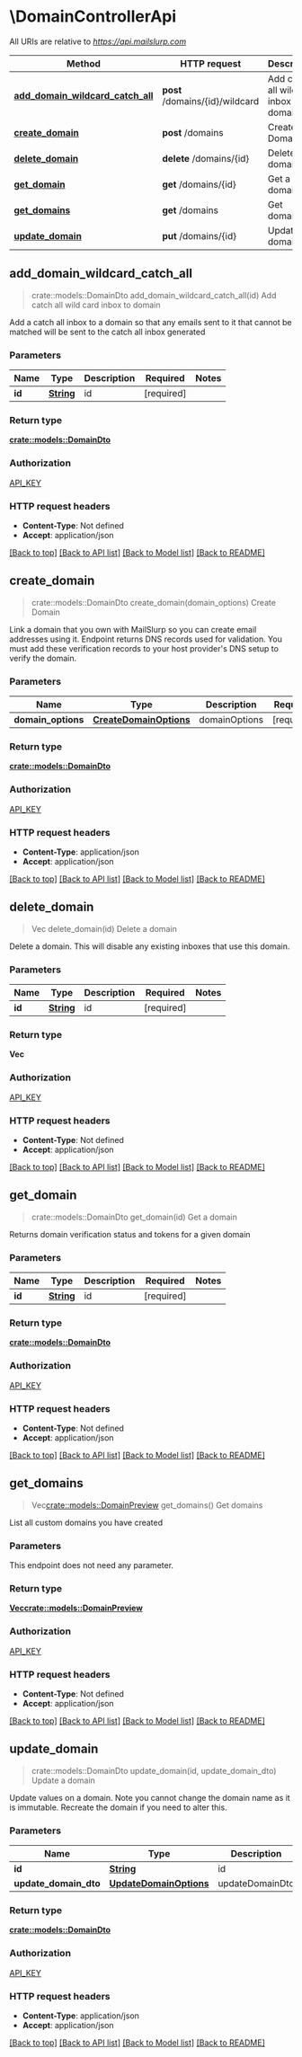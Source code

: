 # \DomainControllerApi

All URIs are relative to *https://api.mailslurp.com*

Method | HTTP request | Description
------------- | ------------- | -------------
[**add_domain_wildcard_catch_all**](DomainControllerApi.md#add_domain_wildcard_catch_all) | **post** /domains/{id}/wildcard | Add catch all wild card inbox to domain
[**create_domain**](DomainControllerApi.md#create_domain) | **post** /domains | Create Domain
[**delete_domain**](DomainControllerApi.md#delete_domain) | **delete** /domains/{id} | Delete a domain
[**get_domain**](DomainControllerApi.md#get_domain) | **get** /domains/{id} | Get a domain
[**get_domains**](DomainControllerApi.md#get_domains) | **get** /domains | Get domains
[**update_domain**](DomainControllerApi.md#update_domain) | **put** /domains/{id} | Update a domain



## add_domain_wildcard_catch_all

> crate::models::DomainDto add_domain_wildcard_catch_all(id)
Add catch all wild card inbox to domain

Add a catch all inbox to a domain so that any emails sent to it that cannot be matched will be sent to the catch all inbox generated

### Parameters


Name | Type | Description  | Required | Notes
------------- | ------------- | ------------- | ------------- | -------------
**id** | [**String**](.md) | id | [required] |

### Return type

[**crate::models::DomainDto**](DomainDto.md)

### Authorization

[API_KEY](../README.md#API_KEY)

### HTTP request headers

- **Content-Type**: Not defined
- **Accept**: application/json

[[Back to top]](#) [[Back to API list]](../README.md#documentation-for-api-endpoints) [[Back to Model list]](../README.md#documentation-for-models) [[Back to README]](../README.md)


## create_domain

> crate::models::DomainDto create_domain(domain_options)
Create Domain

Link a domain that you own with MailSlurp so you can create email addresses using it. Endpoint returns DNS records used for validation. You must add these verification records to your host provider's DNS setup to verify the domain.

### Parameters


Name | Type | Description  | Required | Notes
------------- | ------------- | ------------- | ------------- | -------------
**domain_options** | [**CreateDomainOptions**](CreateDomainOptions.md) | domainOptions | [required] |

### Return type

[**crate::models::DomainDto**](DomainDto.md)

### Authorization

[API_KEY](../README.md#API_KEY)

### HTTP request headers

- **Content-Type**: application/json
- **Accept**: application/json

[[Back to top]](#) [[Back to API list]](../README.md#documentation-for-api-endpoints) [[Back to Model list]](../README.md#documentation-for-models) [[Back to README]](../README.md)


## delete_domain

> Vec<String> delete_domain(id)
Delete a domain

Delete a domain. This will disable any existing inboxes that use this domain.

### Parameters


Name | Type | Description  | Required | Notes
------------- | ------------- | ------------- | ------------- | -------------
**id** | [**String**](.md) | id | [required] |

### Return type

**Vec<String>**

### Authorization

[API_KEY](../README.md#API_KEY)

### HTTP request headers

- **Content-Type**: Not defined
- **Accept**: application/json

[[Back to top]](#) [[Back to API list]](../README.md#documentation-for-api-endpoints) [[Back to Model list]](../README.md#documentation-for-models) [[Back to README]](../README.md)


## get_domain

> crate::models::DomainDto get_domain(id)
Get a domain

Returns domain verification status and tokens for a given domain

### Parameters


Name | Type | Description  | Required | Notes
------------- | ------------- | ------------- | ------------- | -------------
**id** | [**String**](.md) | id | [required] |

### Return type

[**crate::models::DomainDto**](DomainDto.md)

### Authorization

[API_KEY](../README.md#API_KEY)

### HTTP request headers

- **Content-Type**: Not defined
- **Accept**: application/json

[[Back to top]](#) [[Back to API list]](../README.md#documentation-for-api-endpoints) [[Back to Model list]](../README.md#documentation-for-models) [[Back to README]](../README.md)


## get_domains

> Vec<crate::models::DomainPreview> get_domains()
Get domains

List all custom domains you have created

### Parameters

This endpoint does not need any parameter.

### Return type

[**Vec<crate::models::DomainPreview>**](DomainPreview.md)

### Authorization

[API_KEY](../README.md#API_KEY)

### HTTP request headers

- **Content-Type**: Not defined
- **Accept**: application/json

[[Back to top]](#) [[Back to API list]](../README.md#documentation-for-api-endpoints) [[Back to Model list]](../README.md#documentation-for-models) [[Back to README]](../README.md)


## update_domain

> crate::models::DomainDto update_domain(id, update_domain_dto)
Update a domain

Update values on a domain. Note you cannot change the domain name as it is immutable. Recreate the domain if you need to alter this.

### Parameters


Name | Type | Description  | Required | Notes
------------- | ------------- | ------------- | ------------- | -------------
**id** | [**String**](.md) | id | [required] |
**update_domain_dto** | [**UpdateDomainOptions**](UpdateDomainOptions.md) | updateDomainDto | [required] |

### Return type

[**crate::models::DomainDto**](DomainDto.md)

### Authorization

[API_KEY](../README.md#API_KEY)

### HTTP request headers

- **Content-Type**: application/json
- **Accept**: application/json

[[Back to top]](#) [[Back to API list]](../README.md#documentation-for-api-endpoints) [[Back to Model list]](../README.md#documentation-for-models) [[Back to README]](../README.md)

